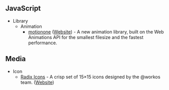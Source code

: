 ## JavaScript

- Library
  - Animation
    - [motionone](https://github.com/motiondivision/motionone) ([Website](https://motion.dev/)) - A new animation library, built on the Web Animations API for the smallest filesize and the fastest performance.


## Media

- Icon
  - [Radix Icons](https://github.com/radix-ui/icons) - A crisp set of 15×15 icons designed by the @workos team. ([Website](https://icons.radix-ui.com/))